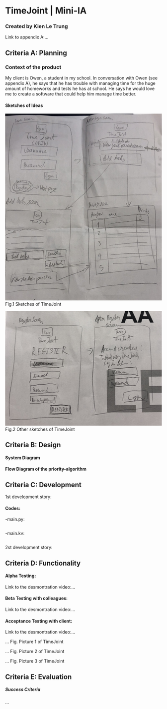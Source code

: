 # TimeJoint | Mini-IA
### Created by Kien Le Trung



Link to appendix A:...

## Criteria A: Planning
### Context of the product
My client is Owen, a student in my school. In conversation with Owen (see appendix A), he says that he has trouble with managing time for the huge amount of homeworks and tests he has at school. He says he would love me to create a software that could help him manage time better. 

#### Sketches of Ideas

![](https://github.com/BrightChanges/Unit-3/blob/main/IMG_0037.jpg)
Fig.1 Sketches of TimeJoint

![](https://github.com/BrightChanges/Unit-3/blob/main/IMG_0038.jpg)
Fig.2 Other sketches of TimeJoint

## Criteria B: Design
#### System Diagram


#### Flow Diagram of the priority-algorithm



## Criteria C: Development
1st development story:


#### Codes:

-main.py:

```.py


```

-main.kv:

```.py

```

2st development story:


## Criteria D: Functionality
#### Alpha Testing:
Link to the desmontration video:...

#### Beta Testing with colleagues:
Link to the desmontration video:...

#### Acceptance Testing with client:
Link to the desmontration video:...

...
Fig. Picture 1 of TimeJoint 

...
Fig. Picture 2 of TimeJoint 

...
Fig. Picture 3 of TimeJoint 



## Criteria E: Evaluation
##### Success Criteria
...


